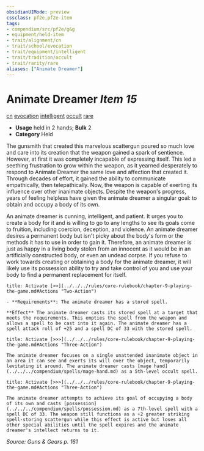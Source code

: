 ```yaml
---
obsidianUIMode: preview
cssclass: pf2e,pf2e-item
tags:
- compendium/src/pf2e/g&g
- equipment/held-item
- trait/alignment/cn
- trait/school/evocation
- trait/equipment/intelligent
- trait/tradition/occult
- trait/rarity/rare
aliases: ["Animate Dreamer"]
---
```

# Animate Dreamer *Item 15*  
[cn](chaotic-neutral-b1.md)  [evocation](evocation.md)  [intelligent](intelligent-gmg.md)  [occult](occult.md)  [rare](rare.md)  

- **Usage** held in 2 hands; **Bulk** 2
- **Category** Held

The gunsmith that created this marvelous scattergun poured so much love and care into its creation that the weapon gained a spark of sentience. However, at first it was completely incapable of expressing itself. This led a seething frustration to grow within the weapon, as it yearned desperately to respond to Animate Dreamer the same love and affection that created it. Through decades of effort, it gained the ability to communicate empathically, then telepathically. Now, the weapon is capable of exerting its influence over other inanimate objects. Despite the weapon's progress, years of feeling helpless have given the animate dreamer a singular goal: to obtain and occupy a body of its own.

An animate dreamer is cunning, intelligent, and patient. It urges you to create a body for it and is willing to go to any lengths to see its goals come to fruition, including coercion, deception, and violence. An animate dreamer desires a permanent body but isn't picky about the body's form or the methods it has to use in order to gain it. Therefore, an animate dreamer is just as happy in a living body stolen from an innocent as it would be in an artificially constructed body, or even an undead corpse. If you refuse to work towards creating or obtaining a body for the animate dreamer, it will likely use its possession ability to try and take control of you and use your body to find a permanent replacement for itself.

```ad-embed-ability
title: Activate [>>](../../../rules/core-rulebook/chapter-9-playing-the-game.md#Actions "Two-Action")

- **Requirements**: The animate dreamer has a stored spell.

**Effect** The animate dreamer casts its stored spell at a target that meets the requirements. This empties the spell from the weapon and allows a spell to be cast into it again. The animate dreamer has a spell attack roll of +25 and a spell DC of 33 with the stored spell.
```

```ad-embed-ability
title: Activate [>>>](../../../rules/core-rulebook/chapter-9-playing-the-game.md#Actions "Three-Action")

The animate dreamer focuses on a single unattended inanimate object in an area it can see and exerts its will over the object, temporarily levitating it around. The animate dreamer casts [mage hand](../../../compendium/spells/mage-hand.md) as a 5th-level occult spell.
```

```ad-embed-ability
title: Activate [>>>](../../../rules/core-rulebook/chapter-9-playing-the-game.md#Actions "Three-Action")

The animate dreamer attempts to achieve its goal of occupying a body of its own and casts [possession](../../../compendium/spells/possession.md) as a 7th-level spell with a spell DC of 33. The weapon still functions as a +2 greater striking spell-storing scattergun while this effect is active but loses all other special abilities until the spell expires and the animate dreamer's intellect returns to it.
```

*Source: Guns & Gears p. 161*
